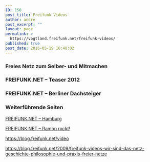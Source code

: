 ```yaml
---
ID: 150
post_title: Freifunk Videos
author: andre
post_excerpt: ""
layout: page
permalink: >
  https://vogtland.freifunk.net/freifunk-videos/
published: true
post_date: 2016-05-19 16:48:02
---
```

<h3 class="widget-title">
  Freies Netz zum Selber- und Mitmachen
</h3>

<h3 class="widget-title">
  FREIFUNK.NET – Teaser 2012
</h3>

<h3 class="widget-title">
  FREIFUNK.NET – Berliner Dachsteiger
</h3>

<h3 class="widget-title">
  Weiterführende Seiten
</h3>

<a href="https://vimeo.com/74391222" target="_blank">FREIFUNK.NET – Hamburg</a>

<a href="https://vimeo.com/90669144" target="_blank">FREIFUNK.NET – Ramón rockt!</a>

<a href="https://blog.freifunk.net/video" target="_blank">https://blog.freifunk.net/video</a>

<a href="https://blog.freifunk.net/2009/freifunk-videos-wir-sind-das-netz-geschichte-philosophie-und-praxis-freier-netze" target="_blank">https://blog.freifunk.net/2009/freifunk-videos-wir-sind-das-netz-geschichte-philosophie-und-praxis-freier-netze</a>